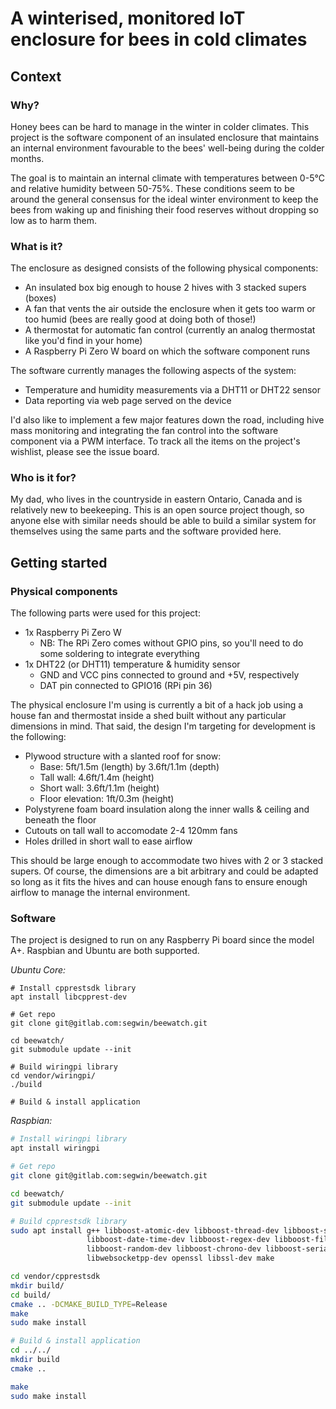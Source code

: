 # A winterised, monitored IoT enclosure for bees in cold climates

## Context

### Why?

Honey bees can be hard to manage in the winter in colder climates. This project is the
software component of an insulated enclosure that maintains an internal environment
favourable to the bees' well-being during the colder months.

The goal is to maintain an internal climate with temperatures between 0-5°C and relative
humidity between 50-75%. These conditions seem to be around the general consensus for
the ideal winter environment to keep the bees from waking up and finishing their food
reserves without dropping so low as to harm them.

### What is it?

The enclosure as designed consists of the following physical components:

  - An insulated box big enough to house 2 hives with 3 stacked supers (boxes)
  - A fan that vents the air outside the enclosure when it gets too warm or too humid
    (bees are really good at doing both of those!)
  - A thermostat for automatic fan control (currently an analog thermostat like you'd
    find in your home)
  - A Raspberry Pi Zero W board on which the software component runs

The software currently manages the following aspects of the system:

  - Temperature and humidity measurements via a DHT11 or DHT22 sensor
  - Data reporting via web page served on the device

I'd also like to implement a few major features down the road, including hive mass
monitoring and integrating the fan control into the software component via a PWM
interface. To track all the items on the project's wishlist, please see the issue board.

### Who is it for?

My dad, who lives in the countryside in eastern Ontario, Canada and is relatively new
to beekeeping. This is an open source project though, so anyone else with similar needs
should be able to build a similar system for themselves using the same parts and the software
provided here.


## Getting started

### Physical components

The following parts were used for this project:

- 1x Raspberry Pi Zero W
  - NB: The RPi Zero comes without GPIO pins, so you'll need to do some soldering to
        integrate everything
- 1x DHT22 (or DHT11) temperature & humidity sensor
  - GND and VCC pins connected to ground and +5V, respectively
  - DAT pin connected to GPIO16 (RPi pin 36)

The physical enclosure I'm using is currently a bit of a hack job using a house fan and
thermostat inside a shed built without any particular dimensions in mind. That said, the
design I'm targeting for development is the following:

- Plywood structure with a slanted roof for snow:
  - Base: 5ft/1.5m (length) by 3.6ft/1.1m (depth)
  - Tall wall: 4.6ft/1.4m (height)
  - Short wall: 3.6ft/1.1m (height)
  - Floor elevation: 1ft/0.3m (height)
- Polystyrene foam board insulation along the inner walls & ceiling and beneath the floor
- Cutouts on tall wall to accomodate 2-4 120mm fans
- Holes drilled in short wall to ease airflow

This should be large enough to accommodate two hives with 2 or 3 stacked supers. Of course,
the dimensions are a bit arbitrary and could be adapted so long as it fits the hives and
can house enough fans to ensure enough airflow to manage the internal environment.

### Software

The project is designed to run on any Raspberry Pi board since the model A+. Raspbian and
Ubuntu are both supported.

*Ubuntu Core:*

```
# Install cpprestsdk library
apt install libcpprest-dev

# Get repo
git clone git@gitlab.com:segwin/beewatch.git

cd beewatch/
git submodule update --init

# Build wiringpi library
cd vendor/wiringpi/
./build

# Build & install application
```

*Raspbian:*
```bash
# Install wiringpi library
apt install wiringpi

# Get repo
git clone git@gitlab.com:segwin/beewatch.git

cd beewatch/
git submodule update --init

# Build cpprestsdk library
sudo apt install g++ libboost-atomic-dev libboost-thread-dev libboost-system-dev \
                 libboost-date-time-dev libboost-regex-dev libboost-filesystem-dev \
                 libboost-random-dev libboost-chrono-dev libboost-serialization-dev \
                 libwebsocketpp-dev openssl libssl-dev make

cd vendor/cpprestsdk
mkdir build/
cd build/
cmake .. -DCMAKE_BUILD_TYPE=Release
make
sudo make install

# Build & install application
cd ../../
mkdir build
cmake ..

make
sudo make install
```
